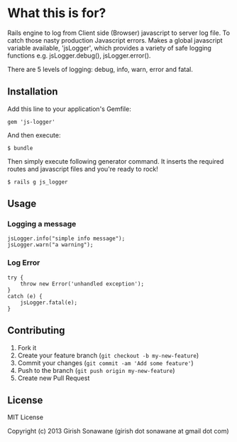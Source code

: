 # What this is for?

Rails engine to log from Client side (Browser) javascript to server log file. To catch those nasty production Javascript errors. Makes a global javascript variable available, 'jsLogger', which provides a variety of safe logging functions e.g. jsLogger.debug(), jsLogger.error().

There are 5 levels of logging: debug, info, warn, error and fatal.

## Installation

Add this line to your application's Gemfile:

    gem 'js-logger'

And then execute:

    $ bundle

Then simply execute following generator command. It inserts the required routes and javascript files and you're ready to rock!

    $ rails g js_logger

## Usage

### Logging a message

    jsLogger.info("simple info message");
    jsLogger.warn("a warning");

### Log Error

    try {
        throw new Error('unhandled exception');
    }
    catch (e) {
        jsLogger.fatal(e);
    }

## Contributing

1. Fork it
2. Create your feature branch (`git checkout -b my-new-feature`)
3. Commit your changes (`git commit -am 'Add some feature'`)
4. Push to the branch (`git push origin my-new-feature`)
5. Create new Pull Request

## License
MIT License

Copyright (c) 2013 Girish Sonawane (girish dot sonawane at gmail dot com)

